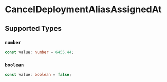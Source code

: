 # CancelDeploymentAliasAssignedAt


## Supported Types

### `number`

```typescript
const value: number = 6455.44;
```

### `boolean`

```typescript
const value: boolean = false;
```

